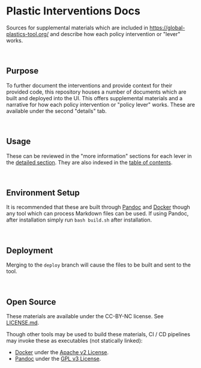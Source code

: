 Plastic Interventions Docs
================================================================================
Sources for supplemental materials which are included in https://global-plastics-tool.org/ and describe how each policy intervention or "lever" works.

<br>

Purpose
--------------------------------------------------------------------------------
To further document the interventions and provide context for their provided code, this repository houses a number of documents which are built and deployed into the UI. This offers supplemental materials and a narrative for how each policy intervention or "policy lever" works. These are available under the second "details" tab.

<br>

Usage
--------------------------------------------------------------------------------
These can be reviewed in the "more information" sections for each lever in the [detailed section](https://global-plastics-tool.org/#detailed). They are also indexed in the [table of contents](https://global-plastics-tool.org/#toc).

<br>

Environment Setup
--------------------------------------------------------------------------------
It is recommended that these are built through [Pandoc](https://pandoc.org/) and [Docker](https://www.docker.com/) though any tool which can process Markdown files can be used. If using Pandoc, after installation simply run `bash build.sh` after installation.

<br>

Deployment
--------------------------------------------------------------------------------
Merging to the `deploy` branch will cause the files to be built and sent to the tool.

<br>

Open Source
--------------------------------------------------------------------------------
These materials are available under the CC-BY-NC license. See [LICENSE.md](https://github.com/SchmidtDSE/plastics-interventions-doc/blob/main/LICENSE.md).

Though other tools may be used to build these materials, CI / CD pipelines may invoke these as executables (not statically linked):

 - [Docker](https://www.docker.com/) under the [Apache v2 License](https://github.com/moby/moby/blob/master/LICENSE).
 - [Pandoc](https://pandoc.org/) under the [GPL v3 License](https://www.gnu.org/licenses/gpl-3.0.html).
